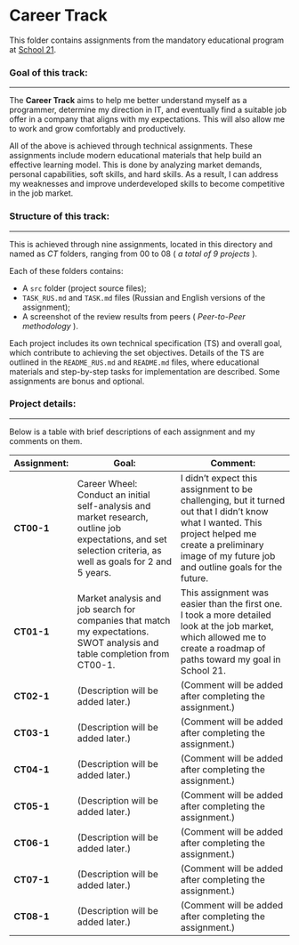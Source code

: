# Career Track

This folder contains assignments from the mandatory educational program at [School 21](https://21-school.ru/we).

### Goal of this track:

---

The **Career Track** aims to help me better understand myself as a programmer, determine my direction in IT, and eventually find a suitable job offer in a company that aligns with my expectations. This will also allow me to work and grow comfortably and productively.

All of the above is achieved through technical assignments. These assignments include modern educational materials that help build an effective learning model. This is done by analyzing market demands, personal capabilities, soft skills, and hard skills. As a result, I can address my weaknesses and improve underdeveloped skills to become competitive in the job market.

### Structure of this track:

---

This is achieved through nine assignments, located in this directory and named as *CT* folders, ranging from 00 to 08 ( *a total of 9 projects* ).

Each of these folders contains:

* A `src` folder (project source files);
* `TASK_RUS.md` and `TASK.md` files (Russian and English versions of the assignment);
* A screenshot of the review results from peers ( *Peer-to-Peer methodology* ).

Each project includes its own technical specification (TS) and overall goal, which contribute to achieving the set objectives. Details of the TS are outlined in the `README_RUS.md` and `README.md` files, where educational materials and step-by-step tasks for implementation are described. Some assignments are bonus and optional.

### Project details:

---

Below is a table with brief descriptions of each assignment and my comments on them.

| Assignment:      | Goal:                                                                                                                                                         | Comment:                                                                                                                                                                                                      |
| ---------------- | ------------------------------------------------------------------------------------------------------------------------------------------------------------- | ------------------------------------------------------------------------------------------------------------------------------------------------------------------------------------------------------------- |
| **CT00-1** | Career Wheel: Conduct an initial self-analysis and market research, outline job expectations, and set selection criteria, as well as goals for 2 and 5 years. | I didn’t expect this assignment to be challenging, but it turned out that I didn’t know what I wanted. This project helped me create a preliminary image of my future job and outline goals for the future. |
| **CT01-1** | Market analysis and job search for companies that match my expectations. SWOT analysis and table completion from CT00-1.                                      | This assignment was easier than the first one. I took a more detailed look at the job market, which allowed me to create a roadmap of paths toward my goal in School 21.                                      |
| **CT02-1** | (Description will be added later.)                                                                                                                            | (Comment will be added after completing the assignment.)                                                                                                                                                      |
| **CT03-1** | (Description will be added later.)                                                                                                                            | (Comment will be added after completing the assignment.)                                                                                                                                                      |
| **CT04-1** | (Description will be added later.)                                                                                                                            | (Comment will be added after completing the assignment.)                                                                                                                                                      |
| **CT05-1** | (Description will be added later.)                                                                                                                            | (Comment will be added after completing the assignment.)                                                                                                                                                      |
| **CT06-1** | (Description will be added later.)                                                                                                                            | (Comment will be added after completing the assignment.)                                                                                                                                                      |
| **CT07-1** | (Description will be added later.)                                                                                                                            | (Comment will be added after completing the assignment.)                                                                                                                                                      |
| **CT08-1** | (Description will be added later.)                                                                                                                            | (Comment will be added after completing the assignment.)                                                                                                                                                      |
